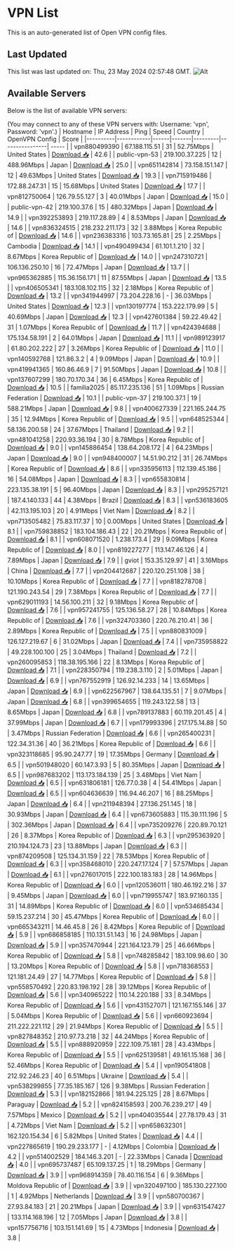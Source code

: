 # VPN List

This is an auto-generated list of Open VPN config files.

## Last Updated

This list was last updated on: Thu, 23 May 2024 02:57:48 GMT.
![Alt](https://repobeats.axiom.co/api/embed/186b98318ef1479477931607c1ad7d823f12451f.svg "Repobeats analytics image")

## Available Servers

Below is the list of available VPN servers:

(You may connect to any of these VPN servers with: Username: 'vpn', Password: 'vpn'.)
| Hostname | IP Address | Ping | Speed | Country | OpenVPN Config | Score |
|----------|------------|------|-------|---------|----------------| ----- |
| vpn880499390 | 67.188.115.51 | 31 | 52.75Mbps | United States | [Download 📥](./configs/server_0_US.ovpn) | 42.6 |
| public-vpn-53 | 219.100.37.225 | 12 | 488.96Mbps | Japan | [Download 📥](./configs/server_1_JP.ovpn) | 25.0 |
| vpn651142814 | 73.158.151.147 | 12 | 49.63Mbps | United States | [Download 📥](./configs/server_2_US.ovpn) | 19.3 |
| vpn715919486 | 172.88.247.31 | 15 | 15.68Mbps | United States | [Download 📥](./configs/server_3_US.ovpn) | 17.7 |
| vpn812750064 | 126.79.55.127 | 3 | 40.01Mbps | Japan | [Download 📥](./configs/server_4_JP.ovpn) | 15.0 |
| public-vpn-42 | 219.100.37.6 | 15 | 480.32Mbps | Japan | [Download 📥](./configs/server_5_JP.ovpn) | 14.9 |
| vpn392253893 | 219.117.28.89 | 4 | 8.53Mbps | Japan | [Download 📥](./configs/server_6_JP.ovpn) | 14.6 |
| vpn836324515 | 218.232.211.173 | 32 | 3.88Mbps | Korea Republic of | [Download 📥](./configs/server_7_KR.ovpn) | 14.6 |
| vpn236383316 | 103.73.165.81 | 25 | 2.25Mbps | Cambodia | [Download 📥](./configs/server_8_KH.ovpn) | 14.1 |
| vpn490499434 | 61.101.1.210 | 32 | 8.67Mbps | Korea Republic of | [Download 📥](./configs/server_9_KR.ovpn) | 14.0 |
| vpn247310721 | 106.136.250.10 | 16 | 72.47Mbps | Japan | [Download 📥](./configs/server_10_JP.ovpn) | 13.7 |
| vpn965362885 | 115.36.156.171 | 11 | 87.55Mbps | Japan | [Download 📥](./configs/server_11_JP.ovpn) | 13.5 |
| vpn406505341 | 183.108.102.115 | 32 | 2.18Mbps | Korea Republic of | [Download 📥](./configs/server_12_KR.ovpn) | 13.2 |
| vpn341944997 | 73.204.228.16 | - | 36.03Mbps | United States | [Download 📥](./configs/server_13_US.ovpn) | 12.3 |
| vpn130197774 | 153.222.179.99 | 5 | 40.69Mbps | Japan | [Download 📥](./configs/server_14_JP.ovpn) | 12.3 |
| vpn427601384 | 59.22.49.42 | 31 | 1.07Mbps | Korea Republic of | [Download 📥](./configs/server_15_KR.ovpn) | 11.7 |
| vpn424394688 | 175.134.58.191 | 2 | 64.01Mbps | Japan | [Download 📥](./configs/server_16_JP.ovpn) | 11.1 |
| vpn989123917 | 61.80.202.222 | 27 | 3.26Mbps | Korea Republic of | [Download 📥](./configs/server_17_KR.ovpn) | 11.0 |
| vpn140592768 | 121.86.3.2 | 4 | 9.09Mbps | Japan | [Download 📥](./configs/server_18_JP.ovpn) | 10.9 |
| vpn419941365 | 160.86.46.9 | 7 | 91.50Mbps | Japan | [Download 📥](./configs/server_19_JP.ovpn) | 10.8 |
| vpn137607299 | 180.70.170.34 | 36 | 6.45Mbps | Korea Republic of | [Download 📥](./configs/server_20_KR.ovpn) | 10.5 |
| familia2025 | 85.117.235.136 | 51 | 1.09Mbps | Russian Federation | [Download 📥](./configs/server_21_RU.ovpn) | 10.1 |
| public-vpn-37 | 219.100.37.1 | 19 | 588.21Mbps | Japan | [Download 📥](./configs/server_22_JP.ovpn) | 9.8 |
| vpn400627339 | 221.165.244.75 | 35 | 12.94Mbps | Korea Republic of | [Download 📥](./configs/server_23_KR.ovpn) | 9.5 |
| vpn648525344 | 58.136.200.58 | 24 | 37.67Mbps | Thailand | [Download 📥](./configs/server_24_TH.ovpn) | 9.2 |
| vpn481041258 | 220.93.36.194 | 30 | 8.78Mbps | Korea Republic of | [Download 📥](./configs/server_25_KR.ovpn) | 9.0 |
| vpn145886454 | 138.64.208.172 | 4 | 64.23Mbps | Japan | [Download 📥](./configs/server_26_JP.ovpn) | 9.0 |
| vpn948400007 | 14.51.90.212 | 31 | 26.74Mbps | Korea Republic of | [Download 📥](./configs/server_27_KR.ovpn) | 8.6 |
| vpn335956113 | 112.139.45.186 | 16 | 54.08Mbps | Japan | [Download 📥](./configs/server_28_JP.ovpn) | 8.3 |
| vpn655830814 | 223.135.38.191 | 5 | 96.40Mbps | Japan | [Download 📥](./configs/server_29_JP.ovpn) | 8.3 |
| vpn295257121 | 187.4.140.133 | 44 | 4.38Mbps | Brazil | [Download 📥](./configs/server_30_BR.ovpn) | 8.3 |
| vpn536183605 | 42.113.195.103 | 20 | 4.91Mbps | Viet Nam | [Download 📥](./configs/server_31_VN.ovpn) | 8.2 |
| vpn713505482 | 75.83.117.37 | 10 | 0.00Mbps | United States | [Download 📥](./configs/server_32_US.ovpn) | 8.1 |
| vpn759838852 | 183.104.186.43 | 22 | 20.21Mbps | Korea Republic of | [Download 📥](./configs/server_33_KR.ovpn) | 8.1 |
| vpn608071520 | 1.238.173.4 | 29 | 9.09Mbps | Korea Republic of | [Download 📥](./configs/server_34_KR.ovpn) | 8.0 |
| vpn819227277 | 113.147.46.126 | 4 | 7.89Mbps | Japan | [Download 📥](./configs/server_35_JP.ovpn) | 7.9 |
| gviot | 153.35.129.97 | 41 | 3.16Mbps | China | [Download 📥](./configs/server_36_CN.ovpn) | 7.7 |
| vpn204412687 | 220.120.251.108 | 38 | 10.10Mbps | Korea Republic of | [Download 📥](./configs/server_37_KR.ovpn) | 7.7 |
| vpn818278708 | 121.190.243.54 | 29 | 7.38Mbps | Korea Republic of | [Download 📥](./configs/server_38_KR.ovpn) | 7.7 |
| vpn629011193 | 14.56.100.211 | 32 | 9.18Mbps | Korea Republic of | [Download 📥](./configs/server_39_KR.ovpn) | 7.6 |
| vpn957241755 | 125.136.58.27 | 28 | 10.84Mbps | Korea Republic of | [Download 📥](./configs/server_40_KR.ovpn) | 7.6 |
| vpn324703360 | 220.76.210.41 | 36 | 2.89Mbps | Korea Republic of | [Download 📥](./configs/server_41_KR.ovpn) | 7.5 |
| vpn880831009 | 126.127.219.67 | 6 | 31.02Mbps | Japan | [Download 📥](./configs/server_42_JP.ovpn) | 7.4 |
| vpn735958822 | 49.228.100.100 | 25 | 3.04Mbps | Thailand | [Download 📥](./configs/server_43_TH.ovpn) | 7.2 |
| vpn260095853 | 118.38.195.166 | 22 | 8.13Mbps | Korea Republic of | [Download 📥](./configs/server_44_KR.ovpn) | 7.1 |
| vpn228350794 | 119.238.3.110 | 2 | 5.01Mbps | Japan | [Download 📥](./configs/server_45_JP.ovpn) | 6.9 |
| vpn767552919 | 126.92.14.233 | 14 | 13.65Mbps | Japan | [Download 📥](./configs/server_46_JP.ovpn) | 6.9 |
| vpn622567967 | 138.64.135.51 | 7 | 9.07Mbps | Japan | [Download 📥](./configs/server_47_JP.ovpn) | 6.8 |
| vpn399654655 | 119.243.122.58 | 13 | 8.65Mbps | Japan | [Download 📥](./configs/server_48_JP.ovpn) | 6.8 |
| vpn789137883 | 60.119.201.45 | 4 | 37.99Mbps | Japan | [Download 📥](./configs/server_49_JP.ovpn) | 6.7 |
| vpn179993396 | 217.175.14.88 | 50 | 3.47Mbps | Russian Federation | [Download 📥](./configs/server_50_RU.ovpn) | 6.6 |
| vpn265400231 | 122.34.31.36 | 40 | 36.21Mbps | Korea Republic of | [Download 📥](./configs/server_51_KR.ovpn) | 6.6 |
| vpn323118685 | 95.90.247.77 | 19 | 17.35Mbps | Germany | [Download 📥](./configs/server_52_DE.ovpn) | 6.5 |
| vpn501948020 | 60.147.3.93 | 5 | 80.35Mbps | Japan | [Download 📥](./configs/server_53_JP.ovpn) | 6.5 |
| vpn987683202 | 113.173.184.139 | 25 | 3.48Mbps | Viet Nam | [Download 📥](./configs/server_54_VN.ovpn) | 6.5 |
| vpn631806181 | 126.77.0.38 | 4 | 54.41Mbps | Japan | [Download 📥](./configs/server_55_JP.ovpn) | 6.5 |
| vpn604636639 | 116.94.46.207 | 16 | 88.25Mbps | Japan | [Download 📥](./configs/server_56_JP.ovpn) | 6.4 |
| vpn211948394 | 27.136.251.145 | 18 | 30.93Mbps | Japan | [Download 📥](./configs/server_57_JP.ovpn) | 6.4 |
| vpn673605883 | 115.39.111.196 | 5 | 302.36Mbps | Japan | [Download 📥](./configs/server_58_JP.ovpn) | 6.4 |
| vpn735209276 | 220.89.70.121 | 26 | 8.37Mbps | Korea Republic of | [Download 📥](./configs/server_59_KR.ovpn) | 6.3 |
| vpn295363920 | 210.194.124.73 | 23 | 13.88Mbps | Japan | [Download 📥](./configs/server_60_JP.ovpn) | 6.3 |
| vpn874209508 | 125.134.31.159 | 22 | 78.53Mbps | Korea Republic of | [Download 📥](./configs/server_61_KR.ovpn) | 6.3 |
| vpn358468010 | 220.247.17.124 | 7 | 57.57Mbps | Japan | [Download 📥](./configs/server_62_JP.ovpn) | 6.1 |
| vpn276017015 | 222.100.183.183 | 28 | 14.96Mbps | Korea Republic of | [Download 📥](./configs/server_63_KR.ovpn) | 6.0 |
| vpn120536011 | 180.46.192.216 | 37 | 9.45Mbps | Japan | [Download 📥](./configs/server_64_JP.ovpn) | 6.0 |
| vpn719955747 | 183.97.160.135 | 31 | 14.89Mbps | Korea Republic of | [Download 📥](./configs/server_65_KR.ovpn) | 6.0 |
| vpn534685434 | 59.15.237.214 | 30 | 45.47Mbps | Korea Republic of | [Download 📥](./configs/server_66_KR.ovpn) | 6.0 |
| vpn665343211 | 14.46.45.8 | 26 | 8.42Mbps | Korea Republic of | [Download 📥](./configs/server_67_KR.ovpn) | 5.9 |
| vpn686858185 | 110.131.51.143 | 16 | 24.98Mbps | Japan | [Download 📥](./configs/server_68_JP.ovpn) | 5.9 |
| vpn357470944 | 221.164.123.79 | 25 | 46.66Mbps | Korea Republic of | [Download 📥](./configs/server_69_KR.ovpn) | 5.8 |
| vpn748285842 | 183.109.98.60 | 30 | 13.20Mbps | Korea Republic of | [Download 📥](./configs/server_70_KR.ovpn) | 5.8 |
| vpn718368553 | 121.181.24.49 | 27 | 14.77Mbps | Korea Republic of | [Download 📥](./configs/server_71_KR.ovpn) | 5.8 |
| vpn558570492 | 220.83.198.192 | 28 | 39.12Mbps | Korea Republic of | [Download 📥](./configs/server_72_KR.ovpn) | 5.6 |
| vpn340965222 | 110.14.220.188 | 33 | 8.34Mbps | Korea Republic of | [Download 📥](./configs/server_73_KR.ovpn) | 5.6 |
| vpn431527071 | 121.167.155.146 | 37 | 5.04Mbps | Korea Republic of | [Download 📥](./configs/server_74_KR.ovpn) | 5.6 |
| vpn660923694 | 211.222.221.112 | 29 | 21.94Mbps | Korea Republic of | [Download 📥](./configs/server_75_KR.ovpn) | 5.5 |
| vpn827848352 | 210.97.73.218 | 32 | 44.24Mbps | Korea Republic of | [Download 📥](./configs/server_76_KR.ovpn) | 5.5 |
| vpn888920959 | 222.109.75.181 | 28 | 43.43Mbps | Korea Republic of | [Download 📥](./configs/server_77_KR.ovpn) | 5.5 |
| vpn625139581 | 49.161.15.168 | 36 | 52.46Mbps | Korea Republic of | [Download 📥](./configs/server_78_KR.ovpn) | 5.4 |
| vpn190541808 | 212.92.246.23 | 40 | 6.51Mbps | Ukraine | [Download 📥](./configs/server_79_UA.ovpn) | 5.4 |
| vpn538299855 | 77.35.185.167 | 126 | 9.38Mbps | Russian Federation | [Download 📥](./configs/server_80_RU.ovpn) | 5.3 |
| vpn182152866 | 181.94.225.125 | 28 | 8.67Mbps | Paraguay | [Download 📥](./configs/server_81_PY.ovpn) | 5.2 |
| vpn824158593 | 200.76.239.217 | 49 | 7.57Mbps | Mexico | [Download 📥](./configs/server_82_MX.ovpn) | 5.2 |
| vpn404035544 | 27.78.179.43 | 31 | 4.72Mbps | Viet Nam | [Download 📥](./configs/server_83_VN.ovpn) | 5.2 |
| vpn658632301 | 162.120.154.34 | 6 | 5.82Mbps | United States | [Download 📥](./configs/server_84_US.ovpn) | 4.4 |
| vpn227865619 | 190.29.233.177 | - | 4.12Mbps | Colombia | [Download 📥](./configs/server_85_CO.ovpn) | 4.2 |
| vpn514002529 | 184.146.3.201 | - | 22.33Mbps | Canada | [Download 📥](./configs/server_86_CA.ovpn) | 4.0 |
| vpn695737487 | 65.109.137.25 | 1 | 18.29Mbps | Germany | [Download 📥](./configs/server_87_DE.ovpn) | 3.9 |
| vpn968914359 | 78.40.116.154 | 6 | 9.36Mbps | Moldova Republic of | [Download 📥](./configs/server_88_MD.ovpn) | 3.9 |
| vpn320497100 | 185.130.227.100 | 1 | 4.92Mbps | Netherlands | [Download 📥](./configs/server_89_NL.ovpn) | 3.9 |
| vpn580700367 | 27.93.84.183 | 21 | 20.21Mbps | Japan | [Download 📥](./configs/server_90_JP.ovpn) | 3.9 |
| vpn631547427 | 133.114.168.196 | 12 | 7.05Mbps | Japan | [Download 📥](./configs/server_91_JP.ovpn) | 3.8 |
| vpn157756716 | 103.151.141.69 | 15 | 4.73Mbps | Indonesia | [Download 📥](./configs/server_92_ID.ovpn) | 3.8 |
